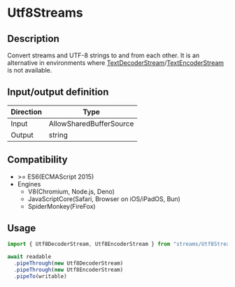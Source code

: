 # Utf8Streams

## Description
Convert streams and UTF-8 strings to and from each other.
It is an alternative in environments where [TextDecoderStream](https://developer.mozilla.org/en-US/docs/Web/API/TextDecoderStream)/[TextEncoderStream](https://developer.mozilla.org/en-US/docs/Web/API/TextEncoderStream) is not available.

## Input/output definition
|Direction|Type|
|-|-|
|Input|AllowSharedBufferSource|
|Output|string|

## Compatibility
* \>= ES6(ECMAScript 2015)
* Engines
  * V8(Chromium, Node.js, Deno)
  * JavaScriptCore(Safari, Browser on iOS/iPadOS, Bun)
  * SpiderMonkey(FireFox)

## Usage
```ts
import { Utf8DecoderStream, Utf8EncoderStream } from "streams/Utf8Streams/Utf8Streams.mjs"

await readable
  .pipeThrough(new Utf8DecoderStream)
  .pipeThrough(new Utf8EncoderStream)
  .pipeTo(writable)
```